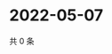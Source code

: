 # 2022-05-07

共 0 条

<!-- BEGIN WEIBO -->
<!-- 最后更新时间 Sat May 07 2022 00:19:12 GMT+0800 (China Standard Time) -->

<!-- END WEIBO -->
